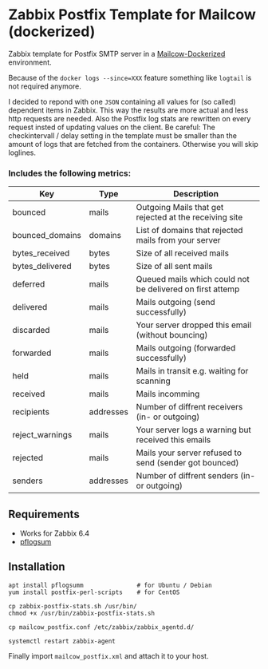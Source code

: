 # Zabbix Postfix Template for Mailcow (dockerized)

Zabbix template for Postfix SMTP server in a [Mailcow-Dockerized](https://docs.mailcow.email/) environment.

Because of the `docker logs --since=XXX` feature something like `logtail` is not required anymore.

I decided to repond with one `JSON` containing all values for (so called) dependent items in Zabbix. This way the results are more actual and less http requests are needed. Also the Postfix log stats are rewritten on every request insted of updating values on the client. Be careful: The checkintervall / delay setting in the template must be smaller than the amount of logs that are fetched from the containers. Otherwise you will skip loglines.

### Includes the following metrics:

| Key           | Type          |  Description   |
| ------------- | ------------- |  ------------- |
| bounced       |  mails  |  Outgoing Mails that get rejected at the receiving site  |
| bounced_domains  |  domains  |  List of domains that rejected mails from your server  |
| bytes_received  |  bytes  |  Size of all received mails  |
| bytes_delivered  |  bytes  |  Size of all sent mails  |
| deferred      |  mails  |  Queued mails which could not be delivered on first attemp  |
| delivered     |  mails  |  Mails outgoing (send successfully)  |
| discarded     |  mails  |  Your server dropped this email (without bouncing)  |
| forwarded     |  mails  |  Mails outgoing (forwarded successfully)  |
| held          |  mails  |  Mails in transit e.g. waiting for scanning  |
| received      |  mails  |  Mails incomming  |
| recipients    |  addresses  |  Number of diffrent receivers (in- or outgoing)  |
| reject_warnings  |  mails  |  Your server logs a warning but received this emails  |
| rejected      |  mails  |  Mails your server refused to send (sender got bounced) |
| senders       |  addresses  |  Number of diffrent senders (in- or outgoing)  |


## Requirements

* Works for Zabbix 6.4
* [pflogsum](http://jimsun.linxnet.com/postfix_contrib.html)

## Installation

    apt install pflogsumm               # for Ubuntu / Debian
    yum install postfix-perl-scripts    # for CentOS
    
    cp zabbix-postfix-stats.sh /usr/bin/
    chmod +x /usr/bin/zabbix-postfix-stats.sh

    cp mailcow_postfix.conf /etc/zabbix/zabbix_agentd.d/
    
    systemctl restart zabbix-agent

Finally import `mailcow_postfix.xml` and attach it to your host.